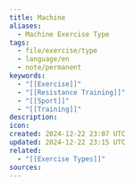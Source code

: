 ```yaml
---
title: Machine
aliases:
  - Machine Exercise Type
tags:
  - file/exercise/type
  - language/en
  - note/permanent
keywords:
  - "[[Exercise]]"
  - "[[Resistance Training]]"
  - "[[Sport]]"
  - "[[Training]]"
description: 
icon: 
created: 2024-12-22 23:07 UTC
updated: 2024-12-22 23:15 UTC
related:
  - "[[Exercise Types]]"
sources: 
---
```

